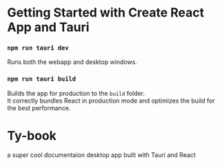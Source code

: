 # Getting Started with Create React App and Tauri

### `npm run tauri dev`

Runs both the webapp and desktop windows. 

### `npm run tauri build`

Builds the app for production to the `build` folder.\
It correctly bundles React in production mode and optimizes the build for the best performance.

# Ty-book

a super cool documentaion desktop app built with Tauri and React

